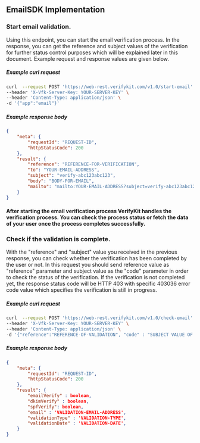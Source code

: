 EmailSDK Implementation
---
### Start email validation.
Using this endpoint, you can start the email verification process. In the response, you can get the reference and subject values of the verification for further status control purposes which will be explained later in this document. Example request and response values are given below.
##### Example curl request
```bash
curl  --request POST 'https://web-rest.verifykit.com/v1.0/start-email' \
--header 'X-Vfk-Server-Key: YOUR-SERVER-KEY' \
--header 'Content-Type: application/json' \
-d '{"app":"email"}'
```
##### Example response body
```json
{
    "meta": {
        "requestId": "REQUEST-ID",
        "httpStatusCode": 200
    },
    "result": {
        "reference": "REFERENCE-FOR-VERIFICATION",
        "to": "YOUR-EMAIL-ADDRESS",
        "subject": "verify-abc123abc123",
        "body": "BODY-FOR-EMAIL",
        "mailto": "mailto:YOUR-EMAIL-ADDRESS?subject=verify-abc123abc123&body=BODY-FOR-EMAIL",
    }
}
```
#### After starting the email verification process VerifyKit handles the verification process. You can check the process status or fetch the data of your user once the process completes successfully.
### Check if the validation is complete.
With the "reference" and "subject" value you received in the previous response, you can check whether the verification has been completed by the user or not. In this request you should send reference value as "reference" parameter and subject value as the "code" parameter in order to check the status of the verification.
If the verification is not completed yet, the response status code will be HTTP 403 with specific 403036 error code value which specifies the verification is still in progress.
##### Example curl request
```bash
curl  --request POST 'https://web-rest.verifykit.com/v1.0/check-email' \
--header 'X-Vfk-Server-Key: YOUR-SERVER-KEY' \
--header 'Content-Type: application/json' \
-d '{"reference":"REFERENCE-OF-VALIDATION", "code" : "SUBJECT VALUE OF START-EMAIL-REQUEST"}'
```
##### Example response body
```json
{
    "meta": {
        "requestId": "REQUEST-ID",
        "httpStatusCode": 200
    },
    "result": {
        "emailVerify" : boolean,
        "dkimVerify" : boolean,
        "spfVerify": boolean,
        "email" : 'VALIDATION-EMAIL-ADDRESS',
        "validationType" : 'VALIDATION-TYPE',
        "validationDate" : 'VALIDATION-DATE',
    }
}
```